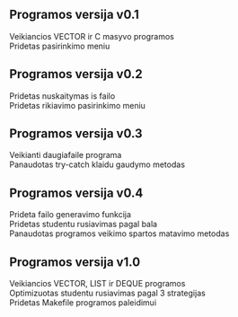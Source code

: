 ## Programos versija v0.1
Veikiancios VECTOR ir C masyvo programos\
Pridetas pasirinkimo meniu
## Programos versija v0.2
Pridetas nuskaitymas is failo\
Pridetas rikiavimo pasirinkimo meniu
## Programos versija v0.3
Veikianti daugiafaile programa\
Panaudotas try-catch klaidu gaudymo metodas
## Programos versija v0.4
Prideta failo generavimo funkcija\
Pridetas studentu rusiavimas pagal bala\
Panaudotas programos veikimo spartos matavimo metodas
## Programos versija v1.0
Veikiancios VECTOR, LIST ir DEQUE programos\
Optimizuotas studentu rusiavimas pagal 3 strategijas\
Pridetas Makefile programos paleidimui

